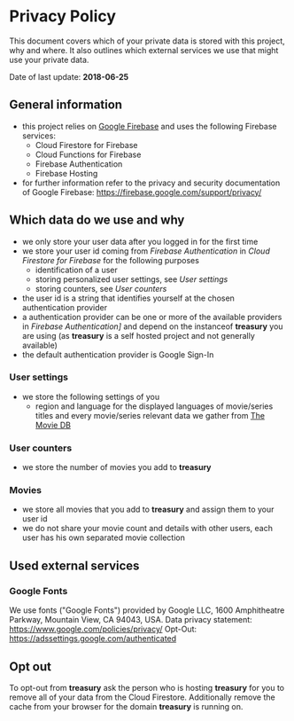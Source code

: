 # Privacy Policy

This document covers which of your private data is stored with this project, why and where.
It also outlines which external services we use that might use your private data.

Date of last update: **2018-06-25**

## General information

- this project relies on [Google Firebase](https://firebase.google.com/) and uses the following Firebase services:
  - Cloud Firestore for Firebase
  - Cloud Functions for Firebase
  - Firebase Authentication
  - Firebase Hosting
- for further information refer to the privacy and security documentation of Google Firebase: https://firebase.google.com/support/privacy/

## Which data do we use and why

- we only store your user data after you logged in for the first time
- we store your user id coming from _Firebase Authentication_ in _Cloud Firestore for Firebase_ for the following purposes
  - identification of a user
  - storing personalized user settings, see _User settings_
  - storing counters, see _User counters_
- the user id is a string that identifies yourself at the chosen authentication provider
- a authentication provider can be one or more of the available providers in _Firebase Authentication]_ and depend on the instanceof **treasury** you are using (as **treasury** is a self hosted project and not generally available)
- the default authentication provider is Google Sign-In

### User settings

- we store the following settings of you
  - region and language for the displayed languages of movie/series titles and every movie/series relevant data we gather from [The Movie DB](https://themoviedb.org)

### User counters

- we store the number of movies you add to **treasury**

### Movies

- we store all movies that you add to **treasury** and assign them to your user id
- we do not share your movie count and details with other users, each user has his own separated movie collection

## Used external services

### Google Fonts

We use fonts ("Google Fonts") provided by Google LLC, 1600 Amphitheatre Parkway, Mountain View, CA 94043, USA.
Data privacy statement: https://www.google.com/policies/privacy/
Opt-Out: https://adssettings.google.com/authenticated

## Opt out

To opt-out from **treasury** ask the person who is hosting **treasury** for you to remove all of your data from the Cloud Firestore.
Additionally remove the cache from your browser for the domain **treasury** is running on.
